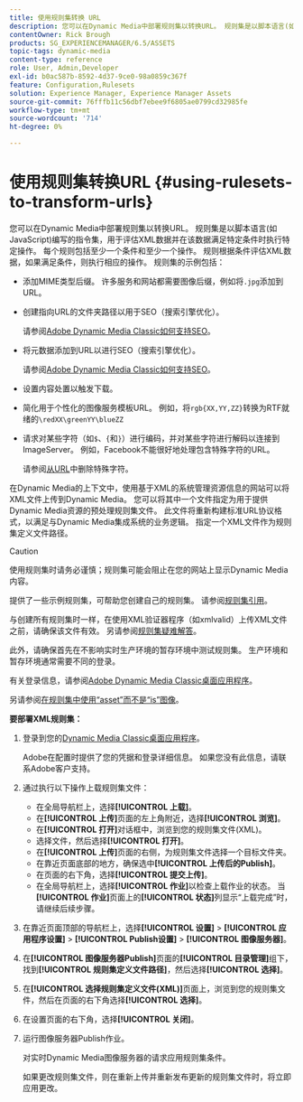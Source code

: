 ```yaml
---
title: 使用规则集转换 URL
description: 您可以在Dynamic Media中部署规则集以转换URL。 规则集是以脚本语言(如JavaScript)编写的指令集，用于评估XML数据并在该数据满足特定条件时执行特定操作。
contentOwner: Rick Brough
products: SG_EXPERIENCEMANAGER/6.5/ASSETS
topic-tags: dynamic-media
content-type: reference
role: User, Admin,Developer
exl-id: b0ac587b-8592-4d37-9ce0-98a0859c367f
feature: Configuration,Rulesets
solution: Experience Manager, Experience Manager Assets
source-git-commit: 76fffb11c56dbf7ebee9f6805ae0799cd32985fe
workflow-type: tm+mt
source-wordcount: '714'
ht-degree: 0%

---
```


# 使用规则集转换URL {#using-rulesets-to-transform-urls}

您可以在Dynamic Media中部署规则集以转换URL。 规则集是以脚本语言(如JavaScript)编写的指令集，用于评估XML数据并在该数据满足特定条件时执行特定操作。 每个规则包括至少一个条件和至少一个操作。 规则根据条件评估XML数据，如果满足条件，则执行相应的操作。 规则集的示例包括：

* 添加MIME类型后缀。 许多服务和网站都需要图像后缀，例如将`.jpg`添加到URL。
* 创建指向URL的文件夹路径以用于SEO（搜索引擎优化）。

  请参阅[Adobe Dynamic Media Classic如何支持SEO](/help/assets/assets/s7_seo.pdf)。

* 将元数据添加到URL以进行SEO（搜索引擎优化）。

  请参阅[Adobe Dynamic Media Classic如何支持SEO](/help/assets/assets/s7_seo.pdf)。

* 设置内容处置以触发下载。
* 简化用于个性化的图像服务模板URL。 例如，将`rgb{XX,YY,ZZ}`转换为RTF就绪的`\redXX\greenYY\blueZZ`

* 请求对某些字符（如`$`、`{`和`}`）进行编码，并对某些字符进行解码以连接到ImageServer。 例如，Facebook不能很好地处理包含特殊字符的URL。

  请参阅[从URL](https://helpx.adobe.com/experience-manager/scene7/kb/base/scene7-rulesets/remove-special-characters-urls.html)中删除特殊字符。

在Dynamic Media的上下文中，使用基于XML的系统管理资源信息的网站可以将XML文件上传到Dynamic Media。 您可以将其中一个文件指定为用于提供Dynamic Media资源的预处理规则集文件。 此文件将重新构建标准URL协议格式，以满足与Dynamic Media集成系统的业务逻辑。 指定一个XML文件作为规则集定义文件路径。

>[!CAUTION]
>
>使用规则集时请务必谨慎；规则集可能会阻止在您的网站上显示Dynamic Media内容。

提供了一些示例规则集，可帮助您创建自己的规则集。
请参阅[规则集引用](https://experienceleague.adobe.com/docs/dynamic-media-developer-resources/image-serving-api/image-serving-api/rule-set-reference/c-rule-set-reference.html)。

与创建所有规则集时一样，在使用XML验证器程序（如xmlvalid）上传XML文件之前，请确保该文件有效。
另请参阅[规则集疑难解答](https://helpx.adobe.com/experience-manager/scene7/kb/base/scene7-rulesets/scene7-ruleset-troubleshooting.html)。

此外，请确保首先在不影响实时生产环境的暂存环境中测试规则集。
生产环境和暂存环境通常需要不同的登录。

有关登录信息，请参阅[Adobe Dynamic Media Classic桌面应用程序](https://experienceleague.adobe.com/docs/dynamic-media-classic/using/getting-started/signing-out.html#sign-in-dmc-app)。

<!-- OBSOLETE INFORMATION * **NA staging environment** login page: [https://s7sps1-staging.scene7.com/IpsWeb/](https://s7sps1-staging.scene7.com/IpsWeb/)
* **EMEA staging environment** login page: [https://s7sps3-staging.scene7.com/IpsWeb/](https://s7sps3-staging.scene7.com/IpsWeb/)
* **JAPAC staging environment** login page: [https://s7sps5-staging.scene7.com/IpsWeb/](https://s7sps5-staging.scene7.com/IpsWeb/) -->

另请参阅[在规则集中使用“asset”而不是“is”图像](https://helpx.adobe.com/experience-manager/scene7/kb/base/scene7-rulesets/ruleset-asset-instead-image.html)。

**要部署XML规则集：**

1. 登录到您的[Dynamic Media Classic桌面应用程序](https://experienceleague.adobe.com/docs/dynamic-media-classic/using/getting-started/signing-out.html#sign-in-dmc-app)。

   Adobe在配置时提供了您的凭据和登录详细信息。 如果您没有此信息，请联系Adobe客户支持。

1. 通过执行以下操作上载规则集文件：

   * 在全局导航栏上，选择&#x200B;**[!UICONTROL 上载]**。
   * 在&#x200B;**[!UICONTROL 上传]**&#x200B;页面的左上角附近，选择&#x200B;**[!UICONTROL 浏览]**。
   * 在&#x200B;**[!UICONTROL 打开]**&#x200B;对话框中，浏览到您的规则集文件(XML)。
   * 选择文件，然后选择&#x200B;**[!UICONTROL 打开]**。
   * 在&#x200B;**[!UICONTROL 上传]**&#x200B;页面的右侧，为规则集文件选择一个目标文件夹。
   * 在靠近页面底部的地方，确保选中&#x200B;**[!UICONTROL 上传后的Publish]**。
   * 在页面的右下角，选择&#x200B;**[!UICONTROL 提交上传]**。
   * 在全局导航栏上，选择&#x200B;**[!UICONTROL 作业]**&#x200B;以检查上载作业的状态。 当&#x200B;**[!UICONTROL 作业]**&#x200B;页面上的&#x200B;**[!UICONTROL 状态]**&#x200B;列显示“上载完成”时，请继续后续步骤。

1. 在靠近页面顶部的导航栏上，选择&#x200B;**[!UICONTROL 设置]** > **[!UICONTROL 应用程序设置]** > **[!UICONTROL Publish设置]** > **[!UICONTROL 图像服务器]**。
1. 在&#x200B;**[!UICONTROL 图像服务器Publish]**&#x200B;页面的&#x200B;**[!UICONTROL 目录管理]**&#x200B;组下，找到&#x200B;**[!UICONTROL 规则集定义文件路径]**，然后选择&#x200B;**[!UICONTROL 选择]**。
1. 在&#x200B;**[!UICONTROL 选择规则集定义文件(XML)]**&#x200B;页面上，浏览到您的规则集文件，然后在页面的右下角选择&#x200B;**[!UICONTROL 选择]**。
1. 在设置页面的右下角，选择&#x200B;**[!UICONTROL 关闭]**。
1. 运行图像服务器Publish作业。

   对实时Dynamic Media图像服务器的请求应用规则集条件。

   如果更改规则集文件，则在重新上传并重新发布更新的规则集文件时，将立即应用更改。
